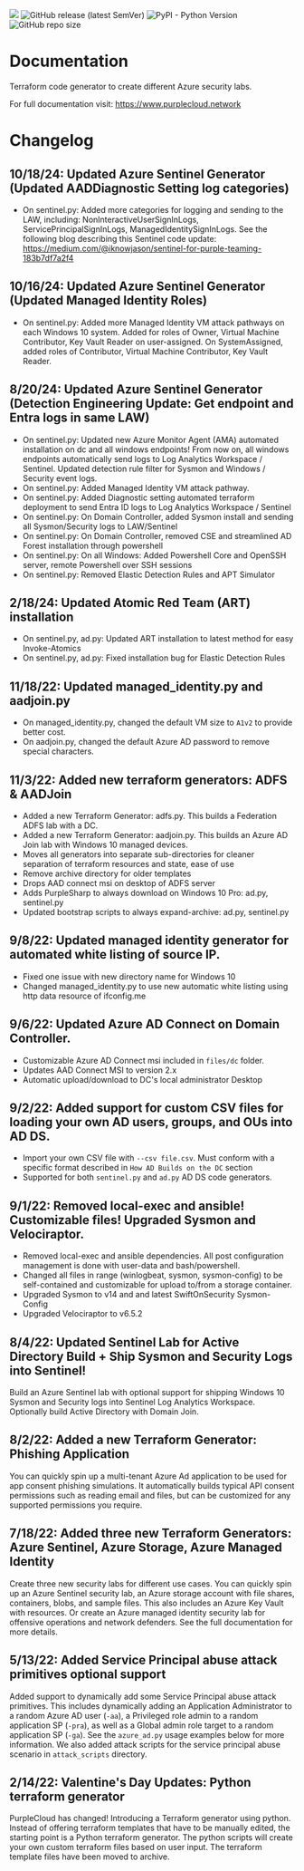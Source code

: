 ![](https://badgen.net/badge/icon/azure?icon=azure&label=platform) ![GitHub release (latest SemVer)](https://img.shields.io/github/v/release/iknowjason/PurpleCloud) ![PyPI - Python Version](https://img.shields.io/pypi/pyversions/faker) ![GitHub repo size](https://img.shields.io/github/repo-size/iknowjason/PurpleCloud)

# Documentation
Terraform code generator to create different Azure security labs.

For full documentation visit:  https://www.purplecloud.network

# Changelog
## 10/18/24:  Updated Azure Sentinel Generator (Updated AADDiagnostic Setting log categories)
- On sentinel.py: Added more categories for logging and sending to the LAW, including:  NonInteractiveUserSignInLogs, ServicePrincipalSignInLogs, ManagedIdentitySignInLogs.  See the following blog describing this Sentinel code update:  https://medium.com/@iknowjason/sentinel-for-purple-teaming-183b7df7a2f4

## 10/16/24:  Updated Azure Sentinel Generator (Updated Managed Identity Roles)
- On sentinel.py: Added more Managed Identity VM attack pathways on each Windows 10 system.  Added for roles of Owner, Virtual Machine Contributor, Key Vault Reader on user-assigned.  On SystemAssigned, added roles of Contributor, Virtual Machine Contributor, Key Vault Reader. 

## 8/20/24:  Updated Azure Sentinel Generator (Detection Engineering Update:  Get endpoint and Entra logs in same LAW)
- On sentinel.py: Updated new Azure Monitor Agent (AMA) automated installation on dc and all windows endpoints!  From now on, all windows endpoints automatically send logs to Log Analytics Workspace / Sentinel.  Updated detection rule filter for Sysmon and Windows / Security event logs.
- On sentinel.py: Added Managed Identity VM attack pathway. 
- On sentinel.py: Added Diagnostic setting automated terraform deployment to send Entra ID logs to Log Analytics Workspace / Sentinel 
- On sentinel.py: On Domain Controller, added Sysmon install and sending all Sysmon/Security logs to LAW/Sentinel 
- On sentinel.py: On Domain Controller, removed CSE and streamlined AD Forest installation through powershell 
- On sentinel.py: On all Windows:  Added Powershell Core and OpenSSH server, remote Powershell over SSH sessions 
- On sentinel.py: Removed Elastic Detection Rules and APT Simulator 

## 2/18/24:  Updated Atomic Red Team (ART) installation 
- On sentinel.py, ad.py:  Updated ART installation to latest method for easy Invoke-Atomics
- On sentinel.py, ad.py:  Fixed installation bug for Elastic Detection Rules

## 11/18/22:  Updated managed_identity.py and aadjoin.py
- On managed_identity.py, changed the default VM size to ```A1v2``` to provide better cost.
- On aadjoin.py, changed the default Azure AD password to remove special characters.

## 11/3/22:  Added new terraform generators:  ADFS & AADJoin
- Added a new Terraform Generator:  adfs.py.  This builds a Federation ADFS lab with a DC.
- Added a new Terraform Generator:  aadjoin.py.  This builds an Azure AD Join lab with Windows 10 managed devices.
- Moves all generators into separate sub-directories for cleaner separation of terraform resources and state, ease of use
- Remove archive directory for older templates
- Drops AAD connect msi on desktop of ADFS server
- Adds PurpleSharp to always download on Windows 10 Pro: ad.py, sentinel.py
- Updated bootstrap scripts to always expand-archive: ad.py, sentinel.py

## 9/8/22:  Updated managed identity generator for automated white listing of source IP.
- Fixed one issue with new directory name for Windows 10
- Changed managed_identity.py to use new automatic white listing using http data resource of ifconfig.me

## 9/6/22:  Updated Azure AD Connect on Domain Controller.
- Customizable Azure AD Connect msi included in ```files/dc``` folder.
- Updates AAD Connect MSI to version 2.x
- Automatic upload/download to DC's local administrator Desktop

## 9/2/22:  Added support for custom CSV files for loading your own AD users, groups, and OUs into AD DS.
- Import your own CSV file with ```--csv file.csv```.  Must conform with a specific format described in ```How AD Builds on the DC``` section
- Supported for both ```sentinel.py``` and ```ad.py``` AD DS code generators.

## 9/1/22:  Removed local-exec and ansible! Customizable files!  Upgraded Sysmon and Velociraptor.
- Removed local-exec and ansible dependencies.  All post configuration management is done with user-data and bash/powershell.
- Changed all files in range (winlogbeat, sysmon, sysmon-config) to be self-contained and customizable for upload to/from a storage container.
- Upgraded Sysmon to v14 and and latest SwiftOnSecurity Sysmon-Config
- Upgraded Velociraptor to v6.5.2

## 8/4/22:  Updated Sentinel Lab for Active Directory Build + Ship Sysmon and Security Logs into Sentinel! 
Build an Azure Sentinel lab with optional support for shipping Windows 10 Sysmon and Security logs into Sentinel Log Analytics Workspace.  Optionally build Active Directory with Domain Join.

## 8/2/22:  Added a new Terraform Generator:  Phishing Application
You can quickly spin up a multi-tenant Azure Ad application to be used for app consent phishing simulations.  It automatically builds typical API consent permissions such as reading email and files, but can be customized for any supported permissions you require.

## 7/18/22:  Added three new Terraform Generators:  Azure Sentinel, Azure Storage, Azure Managed Identity
Create three new security labs for different use cases.  You can quickly spin up an Azure Sentinel security lab, an Azure storage account with file shares, containers, blobs, and sample files.  This also includes an Azure Key Vault with resources.  Or create an Azure managed identity security lab for offensive operations and network defenders.  See the full documentation for more details.

## 5/13/22:  Added Service Principal abuse attack primitives optional support
Added support to dynamically add some Service Principal abuse attack primitives.  This includes dynamically adding an Application Administrator to a random Azure AD user (```-aa```), a Privileged role admin to a random application SP (```-pra```), as well as a Global admin role target to a random application SP (```-ga```).  See the ```azure_ad.py``` usage examples below for more information.  We also added attack scripts for the service principal abuse scenario in ```attack_scripts``` directory.

## 2/14/22:  Valentine's Day Updates:  Python terraform generator
PurpleCloud has changed!  Introducing a Terraform generator using python.  Instead of offering terraform templates that have to be manually edited, the starting point is a Python terraform generator.  The python scripts will create your own custom terraform files based on user input.  The terraform template files have been moved to archive.

